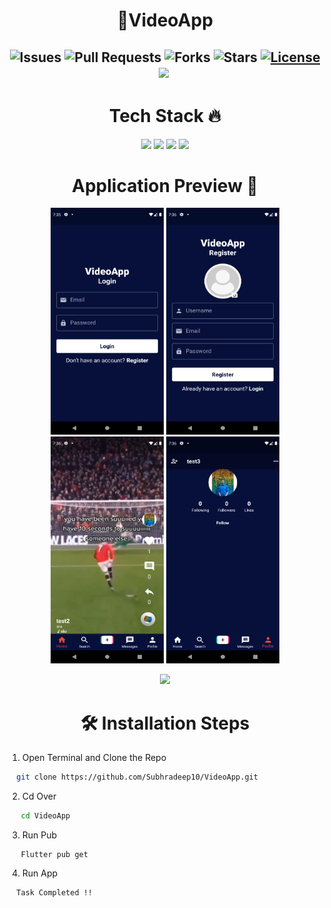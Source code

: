 <h1 align=center> 🎥VideoApp</h1>

<h2 align=center>
  
![Issues](https://img.shields.io/github/issues/Subhradeep10/VideoApp)
![Pull Requests](https://img.shields.io/github/issues-pr/subhradeep10/VideoApp)
![Forks](https://img.shields.io/github/forks/subhradeep10/VideoApp)
![Stars](https://img.shields.io/github/stars/subhradeep10/VideoApp)
[![License](https://img.shields.io/github/license/subhradeep10/VideoApp)](https://github.com/subhradeep10/VideoApp)
![](https://img.shields.io/github/repo-size/subhradeep10/VideoApp.svg?label=Repo%20size&style=flat-square)&nbsp;

<h1 align=center> Tech Stack 🔥 </h1>  
  <p align="center">
  <img src="https://img.shields.io/badge/dart-%230175C2.svg?&style=for-the-badge&logo=dart&logoColor=white"/> <img src="https://img.shields.io/badge/Flutter%20-%2302569B.svg?&style=for-the-badge&logo=Flutter&logoColor=white" /> <img src="https://img.shields.io/badge/github%20-%23121011.svg?&style=for-the-badge&logo=github&logoColor=white"/>
  <img src="https://img.shields.io/badge/firebase%20-%23121011.svg?&style=for-the-badge&logo=firebase&logoColor=orange">
  </p>

<h1 align=center> Application Preview 👀 </h1>
<p align="center">
    <img src="https://github.com/Subhradeep10/VideoApp/blob/master/screenshots/Screenshot_1650722758.png" height="363px" width="181px">
  <img src="https://github.com/Subhradeep10/VideoApp/blob/master/screenshots/Screenshot_1650722765.png" height="363px" width="181px">
  <img src="https://github.com/Subhradeep10/VideoApp/blob/master/screenshots/Screenshot_1650722793.png" height="363px" width="181px">
  <img src="https://github.com/Subhradeep10/VideoApp/blob/master/screenshots/Screenshot_1650722799.png" height="363px" width="181px">
<p align="center">
  <a href="https://github.com/Subhradeep10/VideoApp/releases/download/v-1.0/VideoApp.apk">
    <img src="https://forthebadge.com/images/badges/check-it-out.svg">
  </a>

  <h1 align=center>🛠️ Installation Steps</h1>


1. Open Terminal and Clone the Repo

```bash
  git clone https://github.com/Subhradeep10/VideoApp.git
```
 2. Cd Over 
 
```bash
   cd VideoApp
```
 3. Run Pub
```
   Flutter pub get
```
4. Run App 
```
  Task Completed !!
```

<br>
